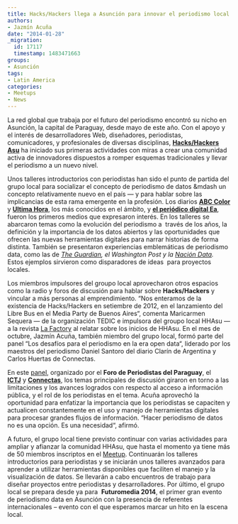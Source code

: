 ```yaml
---
title: Hacks/Hackers llega a Asunción para innovar el periodismo local
authors:
- Jazmín Acuña
date: "2014-01-28"
_migration:
  id: 17117
  timestamp: 1483471663
groups:
- Asunción
tags:
- Latin America
categories:
- Meetups
- News
---
```


La red global que trabaja por el futuro del periodismo encontró su nicho en Asunción, la capital de Paraguay, desde mayo de este año. Con el apoyo y el interés de desarrolladores Web, diseñadores, periodistas, comunicadores, y profesionales de diversas disciplinas, [**Hacks/Hackers Asu**][1] ha iniciado sus primeras actividades con miras a crear una comunidad activa de innovadores dispuestos a romper esquemas tradicionales y llevar el periodismo a un nuevo nivel.

Unos talleres introductorios con periodistas han sido el punto de partida del grupo local para socializar el concepto de periodismo de datos &mdash un concepto relativamente nuevo en el país &mdash; y para hablar sobre las implicancias de esta rama emergente en la profesión. Los diarios [**ABC Color**][2] y [**Ultima Hora**][3], los más conocidos en el ámbito, y [**el periódico digital Ea**][4], fueron los primeros medios que expresaron interés. En los talleres se abarcaron temas como la evolución del periodismo a  través de los años, la definición y la importancia de los datos abiertos y las oportunidades que ofrecen las nuevas herramientas digitales para narrar historias de forma distinta. También se presentaron experiencias emblemáticas de periodismo data, como las de _[The Guardian][5], el Washington Post y la [Nación Data][6]._ Estos ejemplos sirvieron como disparadores de ideas  para proyectos locales.

Los miembros impulsores del groupo local aprovecharon otros espacios como la radio y foros de discusión para hablar sobre **Hacks/Hackers** y vincular a más personas al emprendimiento. “Nos enteramos de la existencia de Hacks/Hackers en setiembre de 2012, en el lanzamiento del Libre Bus en el Media Party de Buenos Aires“, comenta Maricarmen Sequera &mdash; de la organización TEDIC e impulsora del groupo local HHAsu &mdash; a la revista [La Factory][7] al relatar sobre los inicios de HHAsu. En el mes de octubre, Jazmín Acuña, también miembro del grupo local, formó parte del panel “Los desafíos para el periodismo en la era open data“, liderado por los maestros del periodismo Daniel Santoro del diario Clarín de Argentina y Carlos Huertas de Connectas.

En este [panel,][8] organizado por el **Foro de Periodistas del Paraguay**, el [**ICTJ**][9] y [**Connectas**][10], los temas principales de discusión giraron en torno a las limitaciones y los avances logrados con respecto al acceso a información pública, y el rol de los periodistas en el tema. Acuña aprovechó la oportunidad para enfatizar la importancia que los periodistas se capaciten y actualicen constantemente en el uso y manejo de herramientas digitales para procesar grandes flujos de información. “Hacer periodismo de datos no es una opción. Es una necesidad“, afirmó.

A futuro, el grupo local tiene previsto continuar con varias actividades para ampliar y afianzar la comunidad HHAsu, que hasta el momento ya tiene más de 50 miembros inscriptos en el [Meetup][1]. Continuarán los talleres introductorios para periodistas y se iniciarán unos talleres avanzados para aprender a utilizar herramientas disponibles que faciliten el manejo y la visualización de datos. Se llevarán a cabo encuentros de trabajo para diseñar proyectos entre periodistas y desarrolladores. Por último, el grupo local se prepara desde ya para  **Futuromedia 2014**, el primer gran evento de periodismo data en Asunción con la presencia de referentes internacionales – evento con el que esperamos marcar un hito en la escena local.

 [1]: http://www.meetup.com/HacksHackers-Asuncion/
 [2]: http://www.abc.com.py/edicion-impresa/locales/abc-capacita-a-periodistas-del-interior-624381.html
 [3]: http://www.ultimahora.com/
 [4]: http://ea.com.py/
 [5]: http://www.theguardian.com/uk/london-riots
 [6]: http://www.lanacion.com.ar/data
 [7]: http://issuu.com/lafactory/docs/lafactory_agosto_2013_web
 [8]: http://www.ultimahora.com/maestros-periodismo-debatiran-acceso-informacion-publica-n731955.html
 [9]: http://ictj.org/es
 [10]: http://connectas.org/